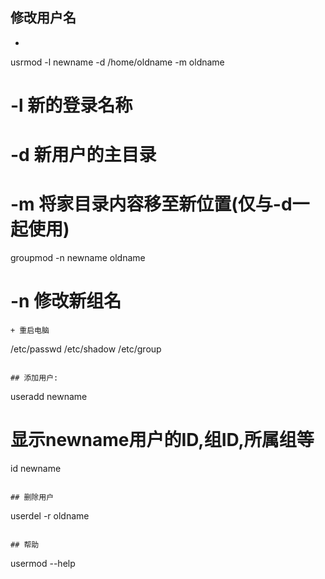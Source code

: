 ## 修改用户名
+ ```
usrmod -l newname -d /home/oldname -m oldname
# -l 新的登录名称
# -d 新用户的主目录
# -m 将家目录内容移至新位置(仅与-d一起使用)
groupmod -n newname oldname
# -n 修改新组名
```
+ 重启电脑

```
/etc/passwd
/etc/shadow
/etc/group
```

## 添加用户:
```
useradd newname
# 显示newname用户的ID,组ID,所属组等
id newname
```

## 删除用户
```
userdel -r oldname
```

## 帮助
```
usermod --help
```
